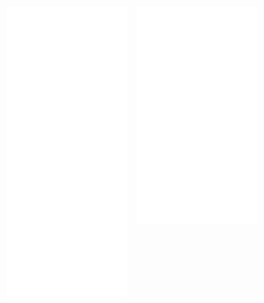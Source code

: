 <!---
[<img align="left top" width="48%" alt="🦑" src="/artifacts.svg">](#)

[<img align="right top" width="48%" alt="🦑" src="/progress.svg">](#)
--->

<style>
  .image-container {
    display: flex;
    justify-content: space-between;
    align-items: flex-start;
    width: 100%;
    flex-wrap: nowrap;
    box-sizing: border-box;
    margin: 0;
    padding: 0;
  }

  .image-container img {
    width: 48%;
    height: auto;
    display: block;
    margin: 0;
    padding: 0;
  }

  /* Media Query for Screens Smaller Than 600px */
  @media (max-width: 600px) {
    .image-container {
      flex-direction: column;
      align-items: center;
    }

    .image-container img {
      width: 90%;
      margin-bottom: 10px;
    }
  }
</style>

<div class="image-container">
  <img src="/artifacts.svg" alt="Artifacts">
  <img src="/progress.svg" alt="Progress">
</div>





<!---
Richard5678/Richard5678 is a ✨ special ✨ repository because its `README.md` (this file) appears on your GitHub profile.
You can click the Preview link to take a look at your changes.
--->
